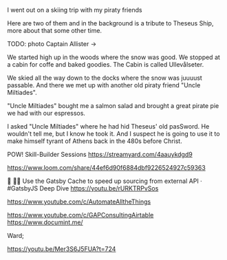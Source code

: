 I went out on a skiing trip with my piraty friends

Here are two of them and in the background is a tribute to Theseus Ship, more about that some other time.

TODO:
photo
Captain Allister ->

We started high up in the woods where the snow was good. We stopped at a cabin for coffe and baked goodies. The Cabin is called Ullevålseter.

We skied all the way down to the docks where the snow was juuuust passable. And there we met up with another old piraty friend "Uncle Miltiades".

"Uncle Miltiades" bought me a salmon salad and brought a great pirate pie we had with our espressos.

I asked "Uncle Miltiades" where he had hid Theseus' old pasSword. He wouldn't tell me, but I know he took it. And I suspect he is going to use it to make himself tyrant of Athens back in the 480s before Christ.























POW! Skill-Builder Sessions
https://streamyard.com/4aauykdgd9

https://www.loom.com/share/44ef6d90f6884dbf9226524927c59363

🔴 🏴‍☠️ Use the Gatsby Cache to speed up sourcing from external API · #GatsbyJS Deep Dive
https://youtu.be/rURKTRPvSos


https://www.youtube.com/c/AutomateAlltheThings

https://www.youtube.com/c/GAPConsultingAirtable
https://www.documint.me/


Ward;

https://youtu.be/Mer3S6J5FUA?t=724